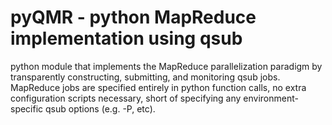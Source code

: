 # pyQMR - python MapReduce implementation using qsub

python module that implements the MapReduce parallelization paradigm by
transparently constructing, submitting, and monitoring qsub jobs. MapReduce
jobs are specified entirely in python function calls, no extra configuration
scripts necessary, short of specifying any environment-specific qsub options
(e.g. -P, etc).

